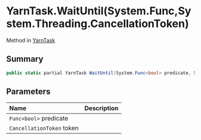 # YarnTask.WaitUntil(System.Func<bool>,System.Threading.CancellationToken)

Method in [YarnTask](/docs/api/csharp/yarn.unity.yarntask-1.md)

## Summary



```csharp
public static partial YarnTask WaitUntil(System.Func<bool> predicate, System.Threading.CancellationToken token = default);
```

## Parameters

|Name|Description|
|:---|:---|
|`Func<bool>` predicate||
|`CancellationToken` token||

